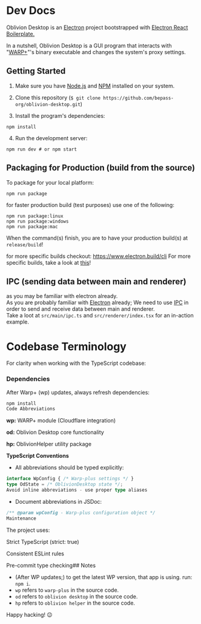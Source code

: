 # Dev Docs

Oblivion Desktop is an [Electron](https://www.electronjs.org/) project bootstrapped with [Electron React Boilerplate.
](https://github.com/electron-react-boilerplate/electron-react-boilerplate)

In a nutshell, Oblivion Desktop is a GUI program that interacts with "[WARP+](https://github.com/bepass-org/warp-plus/)"'s binary executable and changes the system's proxy settings.

<!-- and [sing-box](https://sing-box.sagernet.org/alig) binaries. -->

## Getting Started

1. Make sure you have [Node.js](https://nodejs.org/) and [NPM](https://www.npmjs.com/) installed on your system.

2. Clone this repository (`$ git clone https://github.com/bepass-org/oblivion-desktop.git`)

3. Install the program's dependencies:

```shell
npm install
```

4. Run the development server:

```shell
npm run dev # or npm start
```

## Packaging for Production (build from the source)

To package for your local platform:

```shell
npm run package
```

for faster production build (test purposes) use one of the following:

```shell
npm run package:linux
npm run package:windows
npm run package:mac
```

When the command(s) finish, you are to have your production build(s) at `release/build`!

for more specific builds checkout: https://www.electron.build/cli
For more specific builds, take a look at [this](https://electron.build/cli)!

## IPC (sending data between main and renderer)

as you may be familiar with electron already.  
As you are probably familiar with [Electron](https://electron.build/) already;
We need to use [IPC](https://www.electronjs.org/docs/latest/tutorial/ipc) in order to send and receive data between main and renderer.  
Take a loot at `src/main/ipc.ts` and `src/renderer/index.tsx` for an in-action example.

# Codebase Terminology
For clarity when working with the TypeScript codebase:

### Dependencies
After Warp+ (wp) updates, always refresh dependencies:

```bash
npm install
Code Abbreviations
```

<b>wp:</b> WARP+ module (Cloudflare integration)

<b>od:</b> Oblivion Desktop core functionality

<b>hp:</b> OblivionHelper utility package

<b>TypeScript Conventions</b>

- All abbreviations should be typed explicitly:
```ts
interface WpConfig { /* Warp-plus settings */ }
type OdState = /* OblivionDesktop state */;
Avoid inline abbreviations - use proper type aliases
```

- Document abbreviations in JSDoc:
```ts
/** @param wpConfig - Warp-plus configuration object */
Maintenance
```
The project uses:

Strict TypeScript (strict: true)

Consistent ESLint rules

Pre-commit type checking## Notes

- (After WP updates;) to get the latest WP version, that app is using. run: `npm i`.
- `wp` refers to `warp-plus` in the source code.
- `od` refers to `oblivion desktop` in the source code.
- `hp` refers to `oblivion helper` in the source code.

Happy hacking! 😉
